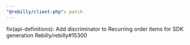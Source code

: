 ```yaml
---
"@rebilly/client-php": patch
---
```


fix(api-definitions): Add discriminator to Recurring order items for SDK generation Rebilly/rebilly#15300
